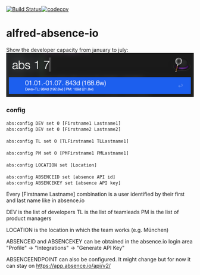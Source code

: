 [![Build Status](https://travis-ci.org/dpeuscher/alfred-absence-io.svg?branch=master)](https://travis-ci.org/dpeuscher/alfred-absence-io)[![codecov](https://codecov.io/gh/dpeuscher/alfred-absence-io/branch/master/graph/badge.svg)](https://codecov.io/gh/dpeuscher/alfred-absence-io)
# alfred-absence-io

Show the developer capacity from january to july:
![Usage](usage.png)

### config
```
abs:config DEV set 0 [Firstname1 Lastname1]
abs:config DEV set 0 [Firstname2 Lastname2]

abs:config TL set 0 [TLFirstname1 TLLastname1]

abs:config PM set 0 [PMFirstname1 PMLastname1]

abs:config LOCATION set [Location]

abs:config ABSENCEID set [absence API id]
abs:config ABSENCEKEY set [absence API key]
```
Every [Firstname Lastname] combination is a user identified by their first and last name like in absence.io

DEV is the list of developers
TL is the list of teamleads
PM is the list of product managers

LOCATION is the location in which the team works (e.g. München)

ABSENCEID and ABSENCEKEY can be obtained in the absence.io login area "Profile" -> "Integrations" -> "Generate API Key"

ABSENCEENDPOINT can also be configured. It might change but for now it can stay on https://app.absence.io/api/v2/ 